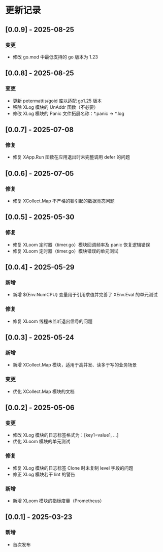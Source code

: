 # 更新记录

## [0.0.9] - 2025-08-25
### 变更
- 修改 go.mod 中最低支持的 go 版本为 1.23

## [0.0.8] - 2025-08-25
### 变更
- 更新 petermattis/goid 库以适配 go1.25 版本
- 移除 XLog 模块的 UnAddr 函数（不必要）
- 修改 XLog 模块的 Panic 文件拓展名称：*.panic -> *.log

## [0.0.7] - 2025-07-08
### 修复
- 修复 XApp.Run 函数在应用退出时未完整调用 defer 的问题

## [0.0.6] - 2025-07-05
### 修复
- 修复 XCollect.Map 不严格的锁引起的数据竞态问题

## [0.0.5] - 2025-05-30
### 修复
- 修复 XLoom 定时器（timer.go）模块回调频率及 panic 恢复逻辑错误
- 修复 XLoom 定时器（timer.go）模块错误的单元测试

## [0.0.4] - 2025-05-29
### 新增
- 新增 ${Env.NumCPU} 变量用于引用求值并完善了 XEnv.Eval 的单元测试

### 修复
- 修复 XLoom 线程未监听退出信号的问题

## [0.0.3] - 2025-05-24
### 新增
- 新增 XCollect.Map 模块，适用于高并发、读多于写的业务场景

### 变更
- 优化 XCollect.Map 模块的文档

## [0.0.2] - 2025-05-06
### 变更
- 修改 XLog 模块的日志标签格式为：[key1=value1, ...]
- 优化 XLoom 模块的单元测试

### 修复
- 修复 XLog 模块的日志标签 Clone 时未复制 level 字段的问题
- 修正 XLog 模块若干 lint 的警告

### 新增
- 新增 XLoom 模块的指标度量（Prometheus）

## [0.0.1] - 2025-03-23
### 新增
- 首次发布
